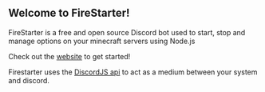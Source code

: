 ## Welcome to FireStarter!

FireStarter is a free and open source Discord bot used to start, stop and manage options on your minecraft servers using Node.js

Check out the [website](https://fire-starter-website.vercel.app/) to get started!

Firestarter uses the [DiscordJS api](https://discord.js.org/#/) to act as a medium between your system and discord.